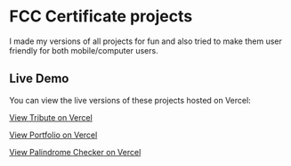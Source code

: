 # FCC Certificate projects

I made my versions of all projects for fun and also tried to make them user friendly for both mobile/computer users. 

## Live Demo

You can view the live versions of these projects hosted on Vercel:

[View Tribute on Vercel](https://tribute-fcc-responsiveweb.vercel.app)

[View Portfolio on Vercel](https://portfolio-three-iota-10.vercel.app/)

[View Palindrome Checker on Vercel](https://palindrome-sable.vercel.app)